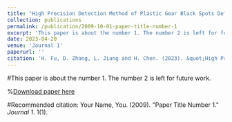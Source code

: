 ```yaml
---
title: "High Precision Detection Method of Plastic Gear Black Spots Defect Based on High Frequency Image Enhancement"
collection: publications
permalink: /publication/2009-10-01-paper-title-number-1
excerpt: 'This paper is about the number 1. The number 2 is left for future work.'
date: 2023-04-20
venue: 'Journal 1'
paperurl: ''
citation: 'H. Fu, D. Zhang, L. Jiang and H. Chen. (2023). &quot;High Precision Detection Method of Plastic Gear Black Spots Defect Based on High Frequency Image Enhancement.&quot; <i>Tool Engineering(04). 132-136.'
---
```

#This paper is about the number 1. The number 2 is left for future work.

%[Download paper here](http://academicpages.github.io/files/paper1.pdf)

#Recommended citation: Your Name, You. (2009). "Paper Title Number 1." <i>Journal 1</i>. 1(1).
